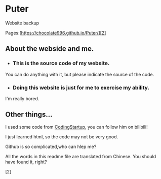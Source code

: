 # Puter
Website backup

Pages:[https://chocolate996.github.io/Puter/][2]
## About the webside and me.
* ### This is the source code of my website.

You can do anything with it, but please indicate the source of the code.

* ### Doing this website is just for me to exercise my ability.

I'm really bored.
## Other things... 

I used some code from [CodingStartup][1], you can follow him on bilibili!

I just learned html, so the code may not be very good.

Github is so complicated,who can hlep me?

All the words in this readme file are translated from Chinese. You should have found it, right?

[1]:https://space.bilibili.com/451368848
[2]
